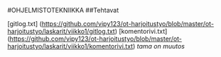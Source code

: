 #OHJELMISTOTEKNIIKKA
##Tehtavat

[gitlog.txt] (https://github.com/vipy123/ot-harjoitustyo/blob/master/ot-harjoitustyo/laskarit/viikko1/gitlog.txt) [komentorivi.txt] (https://github.com/vipy123/ot-harjoitustyo/blob/master/ot-harjoitustyo/laskarit/viikko1/komentorivi.txt)
_tama on muutos_
